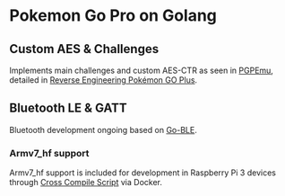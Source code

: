# Pokemon Go Pro on Golang #

## Custom AES & Challenges ##

Implements main challenges and custom AES-CTR as seen in 
[PGPEmu](https://github.com/yohanes/pgpemu), detailed in 
[Reverse Engineering Pokémon GO Plus](https://tinyhack.com/2018/11/21/reverse-engineering-pokemon-go-plus/).

## Bluetooth LE & GATT ##

Bluetooth development ongoing based on [Go-BLE](https://github.com/go-ble/ble).

### Armv7_hf support ###

Armv7_hf support is included for development in Raspberry Pi 3 devices
through [Cross Compile Script](xcompile.ps1) via Docker.